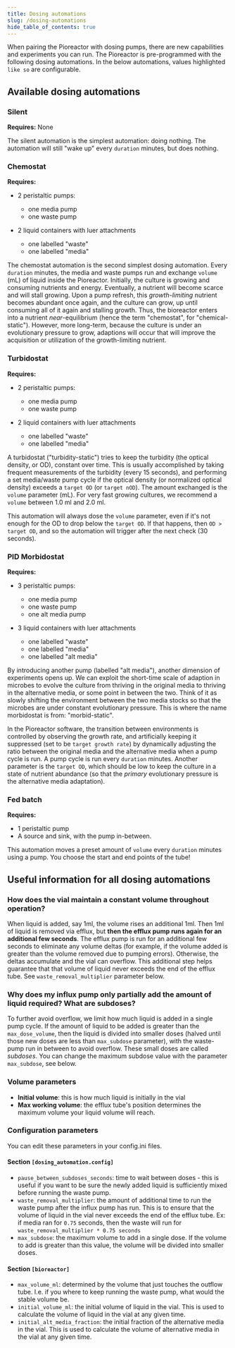 ```yaml
---
title: Dosing automations
slug: /dosing-automations
hide_table_of_contents: true
---
```



When pairing the Pioreactor with dosing pumps, there are new capabilities and experiments you can run. The Pioreactor is pre-programmed with the following dosing automations. In the below automations, values highlighted `like so` are configurable.

## Available dosing automations


### Silent

**Requires:** None

The silent automation is the simplest automation: doing nothing. The automation will still "wake up" every `duration` minutes, but does nothing.

### Chemostat

**Requires:**

* 2 peristaltic pumps:

    * one media pump
    * one waste pump

* 2 liquid containers with luer attachments

    * one labelled "waste"
    * one labelled "media"

The chemostat automation is the second simplest dosing automation. Every `duration` minutes, the media and waste pumps run and exchange `volume` (mL) of liquid inside the Pioreactor. Initially, the culture is growing and consuming nutrients and energy. Eventually, a nutrient will become scarce and will stall growing. Upon a pump refresh, this _growth-limiting_ nutrient becomes abundant once again, and the culture can grow, up until consuming all of it again and stalling growth. Thus, the bioreactor enters into a nutrient _near_\-equilibrium (hence the term "chemostat", for "chemical-static"). However, more long-term, because the culture is under an evolutionary pressure to grow, adaptions will occur that will improve the acquisition or utilization of the growth-limiting nutrient.

### Turbidostat

**Requires:**

* 2 peristaltic pumps:

    * one media pump
    * one waste pump

* 2 liquid containers with luer attachments

    * one labelled "waste"
    * one labelled "media"


A turbidostat ("turbidity-static") tries to keep the turbidity (the optical density, or OD), constant over time. This is usually accomplished by taking frequent measurements of the turbidity (every 15 seconds), and performing a set media/waste pump cycle if the optical density (or normalized optical density) exceeds a `target OD` (or `target nOD`). The amount exchanged is the `volume` parameter (mL). For very fast growing cultures, we recommend a `volume` between 1.0 ml and 2.0 ml.

This automation will always dose the `volume` parameter, even if it's not enough for the OD to drop below the `target OD`. If that happens, then `OD > target OD`, and so the automation will trigger after the next check (30 seconds).

### PID Morbidostat

**Requires:**

* 3 peristaltic pumps:

    * one media pump
    * one waste pump
    * one alt media pump

* 3 liquid containers with luer attachments

    * one labelled "waste"
    * one labelled "media"
    * one labelled "alt media"


By introducing another pump (labelled "alt media"), another dimension of experiments opens up. We can exploit the short-time scale of adaption in microbes to evolve the culture from thriving in the original media to thriving in the alternative media, or some point in between the two. Think of it as slowly shifting the environment between the two media stocks so that the microbes are under constant evolutionary pressure. This is where the name morbidostat is from: "morbid-static".

In the Pioreactor software, the transition between environments is controlled by observing the growth rate, and artificially keeping it suppressed (set to be `target growth rate`) by dynamically adjusting the ratio between the original media and the alternative media when a pump cycle is run. A pump cycle is run every `duration` minutes. Another parameter is the `target OD`, which should be low to keep the culture in a state of nutrient abundance (so that the _primary_ evolutionary pressure is the alternative media adaptation).

### Fed batch

**Requires:**

*   1 peristaltic pump
*   A source and sink, with the pump in-between.

This automation moves a preset amount of `volume` every `duration` minutes using a pump. You choose the start and end points of the tube!


## Useful information for all dosing automations


### How does the vial maintain a constant volume throughout operation?

When liquid is added, say 1ml, the volume rises an additional 1ml. Then 1ml of liquid is removed via efflux, but **then the efflux pump runs again for an additional few seconds**. The efflux pump is run for an additional few seconds to eliminate any volume deltas (for example, if the volume added is greater than the volume removed due to pumping errors). Otherwise, the deltas accumulate and the vial can overflow. This additional step helps guarantee that that volume of liquid never exceeds the end of the efflux tube. See `waste_removal_multiplier` parameter below.

### Why does my influx pump only partially add the amount of liquid required? What are subdoses?

To further avoid overflow, we limit how much liquid is added in a single pump cycle. If the amount of liquid to be added is greater than the `max_dose_volume`, then the liquid is divided into smaller doses (halved until those new doses are less than `max_subdose` parameter), with the waste-pump run in between to avoid overflow. These small doses are called _subdoses_. You can change the maximum subdose value with the parameter `max_subdose`, see below.

###  Volume parameters


 - **Initial volume**: this is how much liquid is initially in the vial
 - **Max working volume**: the efflux tube's position determines the maximum volume your liquid volume will reach.


###  Configuration parameters

You can edit these parameters in your config.ini files.


#### Section `[dosing_automation.config]`

 - `pause_between_subdoses_seconds`: time to wait between doses - this is useful if you want to be sure the newly added liquid is sufficiently mixed before running the waste pump.
 - `waste_removal_multiplier`: the amount of additional time to run the waste pump after the influx pump has run. This is to ensure that the volume of liquid in the vial never exceeds the end of the efflux tube. Ex: if media ran for `0.75` seconds, then the waste will run for `waste_removal_multiplier * 0.75 seconds`
 - `max_subdose`: the maximum volume to add in a single dose. If the volume to add is greater than this value, the volume will be divided into smaller doses.


#### Section `[bioreactor]`

 - `max_volume_ml`: determined by the volume that just touches the outflow tube. I.e. if you where to keep running the waste pump, what would the stable volume be.
 - `initial_volume_ml`: the initial volume of liquid in the vial. This is used to calculate the volume of liquid in the vial at any given time.
 - `initial_alt_media_fraction`: the initial fraction of the alternative media in the vial. This is used to calculate the volume of alternative media in the vial at any given time.